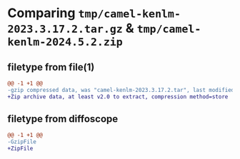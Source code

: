 # Comparing `tmp/camel-kenlm-2023.3.17.2.tar.gz` & `tmp/camel-kenlm-2024.5.2.zip`

## filetype from file(1)

```diff
@@ -1 +1 @@
-gzip compressed data, was "camel-kenlm-2023.3.17.2.tar", last modified: Fri Mar 17 11:38:54 2023, max compression
+Zip archive data, at least v2.0 to extract, compression method=store
```

## filetype from diffoscope

```diff
@@ -1 +1 @@
-GzipFile
+ZipFile
```

